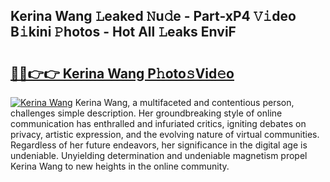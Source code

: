 ## Kerina Wang 𝙻eaked 𝙽u𝚍e - Part-xP4 𝚅𝚒deo B𝚒kini 𝙿hotos - Hot All 𝙻eaks EnviF

# <h2><a href="http://ld0b4xb.urlbe.top/?page=Kerina+Wang">🔗🔗👉👉 Kerina Wang P𝚑oto𝚜Vid𝚎o</a></h2>

[![Kerina Wang](https://i.imgur.com/eBuTRDB.gif)](http://ld0b4xb.urlbe.top/?page=Kerina+Wang)
Kerina Wang, a multifaceted and contentious person, challenges simple description. Her groundbreaking style of online communication has enthralled and infuriated critics, igniting debates on privacy, artistic expression, and the evolving nature of virtual communities. Regardless of her future endeavors, her significance in the digital age is undeniable. Unyielding determination and undeniable magnetism propel Kerina Wang to new heights in the online community.
